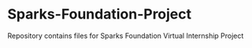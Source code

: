 # Sparks-Foundation-Project
Repository contains files for Sparks Foundation Virtual Internship Project
